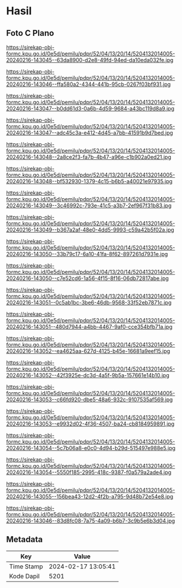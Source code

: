 # Hasil

## Foto C Plano

https://sirekap-obj-formc.kpu.go.id/0e5d/pemilu/pdpr/52/04/13/20/14/5204132014005-20240216-143045--63da8900-d2e8-49fd-94ed-da10eda032fe.jpg

https://sirekap-obj-formc.kpu.go.id/0e5d/pemilu/pdpr/52/04/13/20/14/5204132014005-20240216-143046--ffa580a2-4344-441b-95cb-0267f03bf931.jpg

https://sirekap-obj-formc.kpu.go.id/0e5d/pemilu/pdpr/52/04/13/20/14/5204132014005-20240216-143047--b0dd61d3-0a6b-4d59-9684-a43bc119d8a9.jpg

https://sirekap-obj-formc.kpu.go.id/0e5d/pemilu/pdpr/52/04/13/20/14/5204132014005-20240216-143047--adc45c3a-e412-4d45-a7bb-41591b9d7bed.jpg

https://sirekap-obj-formc.kpu.go.id/0e5d/pemilu/pdpr/52/04/13/20/14/5204132014005-20240216-143048--2a8ce2f3-fa7b-4b47-a96e-c1b902a0ed21.jpg

https://sirekap-obj-formc.kpu.go.id/0e5d/pemilu/pdpr/52/04/13/20/14/5204132014005-20240216-143048--bf532930-1379-4c15-b6b5-a40021e97935.jpg

https://sirekap-obj-formc.kpu.go.id/0e5d/pemilu/pdpr/52/04/13/20/14/5204132014005-20240216-143049--3c46992c-793e-41c5-a3b7-2ef967f31b83.jpg

https://sirekap-obj-formc.kpu.go.id/0e5d/pemilu/pdpr/52/04/13/20/14/5204132014005-20240216-143049--b367a2af-48e0-4dd5-9993-c59a42b5f02a.jpg

https://sirekap-obj-formc.kpu.go.id/0e5d/pemilu/pdpr/52/04/13/20/14/5204132014005-20240216-143050--33b79c17-6a10-41fa-8f62-897261d7931e.jpg

https://sirekap-obj-formc.kpu.go.id/0e5d/pemilu/pdpr/52/04/13/20/14/5204132014005-20240216-143050--c7e52cd6-1a56-4f15-8f16-06db72817abe.jpg

https://sirekap-obj-formc.kpu.go.id/0e5d/pemilu/pdpr/52/04/13/20/14/5204132014005-20240216-143051--0c5ab1bc-3be6-46db-9568-33f52eb7871c.jpg

https://sirekap-obj-formc.kpu.go.id/0e5d/pemilu/pdpr/52/04/13/20/14/5204132014005-20240216-143051--480d7944-a4bb-4467-9af0-cce354bfb71a.jpg

https://sirekap-obj-formc.kpu.go.id/0e5d/pemilu/pdpr/52/04/13/20/14/5204132014005-20240216-143052--ea4625aa-627d-4125-b45e-16681a9eef15.jpg

https://sirekap-obj-formc.kpu.go.id/0e5d/pemilu/pdpr/52/04/13/20/14/5204132014005-20240216-143052--42f3925e-dc3d-4a5f-9b5a-157661e14b10.jpg

https://sirekap-obj-formc.kpu.go.id/0e5d/pemilu/pdpr/52/04/13/20/14/5204132014005-20240216-143053--c66fd920-dbe5-48a6-932c-9107535af569.jpg

https://sirekap-obj-formc.kpu.go.id/0e5d/pemilu/pdpr/52/04/13/20/14/5204132014005-20240216-143053--e9932d02-4f36-4507-ba24-cb8184959891.jpg

https://sirekap-obj-formc.kpu.go.id/0e5d/pemilu/pdpr/52/04/13/20/14/5204132014005-20240216-143054--5c7b06a8-e0c0-4d94-b29d-515497e988e5.jpg

https://sirekap-obj-formc.kpu.go.id/0e5d/pemilu/pdpr/52/04/13/20/14/5204132014005-20240216-143054--5550f185-2995-418c-9387-f0a579a2ade4.jpg

https://sirekap-obj-formc.kpu.go.id/0e5d/pemilu/pdpr/52/04/13/20/14/5204132014005-20240216-143055--156bea43-12d2-4f2b-a795-9d48b72e54e8.jpg

https://sirekap-obj-formc.kpu.go.id/0e5d/pemilu/pdpr/52/04/13/20/14/5204132014005-20240216-143046--83d8fc08-7a75-4a09-b6b7-3c9b5e6b3d04.jpg


## Metadata

| Key        | Value               |
| ---------- | ------------------- |
| Time Stamp | 2024-02-17 13:05:41 |
| Kode Dapil | 5201                |




